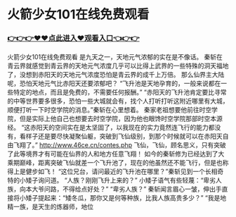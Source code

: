 # 火箭少女101在线免费观看

### <a href="https://github.com/asidw/xian/issues/1">👉👉👉♥♥点此进入♥观看入口👈👉👉</a>

火箭少女101在线免费观看
是九天之一，天地元气浓郁的实在是不像话。
    秦斩在青云界就感觉到青云界的天地元气浓度几乎可以比得上武界的一些特殊的洞天福地了，没想到赤阳天的天地元气浓度恐怕是青云界的成千上万倍。
    那么仙界主大陆呢，恐怕天地元气比赤阳天还要浓郁吧？
    “飞升池是天地孕育的，一般来说都在一些特定的地点，而且是免费的，不需要任何报酬。”
    “赤阳天的飞升池肯定要比寻常的中等世界要多很多，恐怕一些大城就会有，找个人打听打听这附近哪里有大城，顺便打听一下时空学院的消息。”秦斩在心里想着。
    秦家老祖想要他前往时空学院，但是实际上他自己也想要去时空学院，因为他也眼馋时空学院那部时空本源经。
    “这赤阳天的空间实在是太坚固了，以我现在的实力竟然连飞行的能力都没有，看样子还是要尽快凝聚仙躯，突破到飞仙级别，到那个时候就可以在赤阳天自由飞翔了。”
    http://www.46ce.cn/contes.php
    飞仙，飞仙，顾名思义，只有突破了此等境界才有可能在仙界的人和地方任意飞翔！
    如今的秦斩修为已经达到了大乘期巅峰，距离突破飞仙就差一个飞升池了，现在的他虽然还不能飞行，但是也称得上是健步如飞！
    “这位兄台，请问最近的飞升池在哪里？”秦斩见到一个长相奇特的小矮子询问道。
    “人族？刚刚飞升上来的？”
    小矮子语气有些轻蔑：“卑劣人族，向本大爷问路，不得给点好处？”
    “卑劣人族？”
    秦斩闻言眉心一皱，伸出手直接将小矮子提起来：“矮冬瓜，那你又是何等种族，比我人族高贵多少？”
    “我是地精一族，是天生的炼器师，地位
